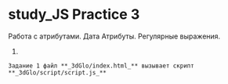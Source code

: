 # study_JS Practice 3

Работа с атрибутами. Дата Атрибуты. Регулярные выражения.
 
1. 

    Задание 1 файл **_3dGlo/index.html_** вызывает скрипт **_3dGlo/script/script.js_**
    
